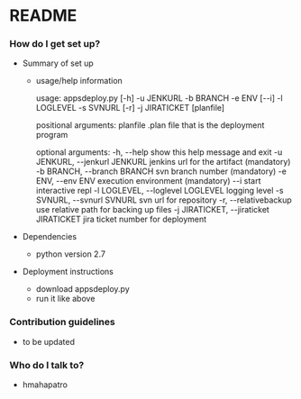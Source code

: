 # README #

### How do I get set up? ###

* Summary of set up
  * usage/help information
  
    usage: appsdeploy.py [-h] -u JENKURL -b BRANCH -e ENV [--i] -l LOGLEVEL -s
                         SVNURL [-r] -j JIRATICKET
                         [planfile]

    positional arguments:
      planfile              .plan file that is the deployment program

    optional arguments:
      -h, --help            show this help message and exit
      -u JENKURL, --jenkurl JENKURL
                            jenkins url for the artifact (mandatory)
      -b BRANCH, --branch BRANCH
                            svn branch number (mandatory)
      -e ENV, --env ENV     execution environment (mandatory)
      --i                   start interactive repl
      -l LOGLEVEL, --loglevel LOGLEVEL
                            logging level
      -s SVNURL, --svnurl SVNURL
                            svn url for repository
      -r, --relativebackup  use relative path for backing up files
      -j JIRATICKET, --jiraticket JIRATICKET
                            jira ticket number for deployment


* Dependencies
  * python version 2.7
* Deployment instructions
  * download appsdeploy.py
  * run it like above

### Contribution guidelines ###

* to be updated

### Who do I talk to? ###

* hmahapatro
